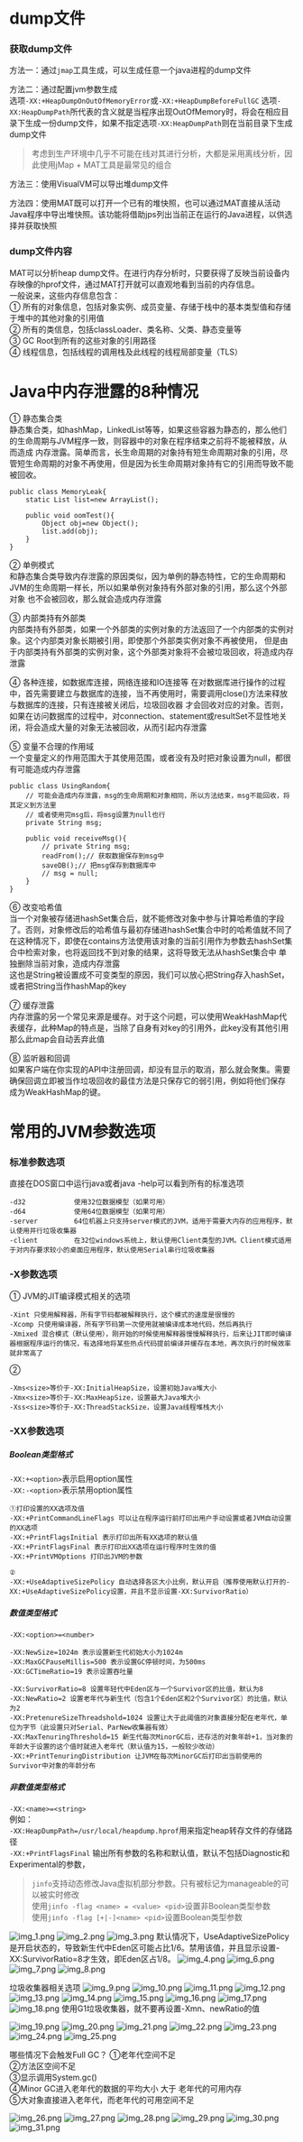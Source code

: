# dump文件
### 获取dump文件
方法一：通过```jmap```工具生成，可以生成任意一个java进程的dump文件  

方法二：通过配置jvm参数生成  
选项```-XX:+HeapDumpOnOutOfMemoryError```或```-XX:+HeapDumpBeforeFullGC```
选项```-XX:HeapDumpPath```所代表的含义就是当程序出现OutOfMemory时，将会在相应目录下生成一份dump文件，如果不指定选项```-XX:HeapDumpPath```则在当前目录下生成dump文件

> 考虑到生产环境中几乎不可能在线对其进行分析，大都是采用离线分析，因此使用jMap + MAT工具是最常见的组合

方法三：使用VisualVM可以导出堆dump文件  

方法四：使用MAT既可以打开一个已有的堆快照，也可以通过MAT直接从活动Java程序中导出堆快照。该功能将借助jps列出当前正在运行的Java进程，以供选择并获取快照

### dump文件内容
MAT可以分析heap dump文件。在进行内存分析时，只要获得了反映当前设备内存映像的hprof文件，通过MAT打开就可以直观地看到当前的内存信息。  
一般说来，这些内存信息包含：  
① 所有的对象信息，包括对象实例、成员变量、存储于栈中的基本类型值和存储于堆中的其他对象的引用值  
② 所有的类信息，包括classLoader、类名称、父类、静态变量等  
③ GC Root到所有的这些对象的引用路径  
④ 线程信息，包括线程的调用栈及此线程的线程局部变量（TLS）

# Java中内存泄露的8种情况  
① 静态集合类  
静态集合类，如hashMap，LinkedList等等，如果这些容器为静态的，那么他们的生命周期与JVM程序一致，则容器中的对象在程序结束之前将不能被释放，从而造成
内存泄露。简单而言，长生命周期的对象持有短生命周期对象的引用，尽管短生命周期的对象不再使用，但是因为长生命周期对象持有它的引用而导致不能被回收。
```
public class MemoryLeak{
    static List list=new ArrayList();
    
    public void oomTest(){
        Object obj=new Object();
        list.add(obj);
    }
}
```

② 单例模式  
和静态集合类导致内存泄露的原因类似，因为单例的静态特性，它的生命周期和JVM的生命周期一样长，所以如果单例对象持有外部对象的引用，那么这个外部对象
也不会被回收，那么就会造成内存泄露  

③ 内部类持有外部类  
内部类持有外部类，如果一个外部类的实例对象的方法返回了一个内部类的实例对象。这个内部类对象长期被引用，即使那个外部类实例对象不再被使用，
但是由于内部类持有外部类的实例对象，这个外部类对象将不会被垃圾回收，将造成内存泄露  

④ 各种连接，如数据库连接，网络连接和IO连接等
在对数据库进行操作的过程中，首先需要建立与数据库的连接，当不再使用时，需要调用close()方法来释放与数据库的连接，只有连接被关闭后，垃圾回收器
才会回收对应的对象。否则，如果在访问数据库的过程中，对connection、statement或resultSet不显性地关闭，将会造成大量的对象无法被回收，从而引起内存泄露  

⑤ 变量不合理的作用域  
一个变量定义的作用范围大于其使用范围，或者没有及时把对象设置为null，都很有可能造成内存泄露  
```
public class UsingRandom{
    // 可能会造成内存泄露，msg的生命周期和对象相同，所以方法结束，msg不能回收，将其定义到方法里
    // 或者使用完msg后，将msg设置为null也行
    private String msg;
    
    public void receiveMsg(){
        // private String msg;
        readFrom();// 获取数据保存到msg中
        saveDB();// 把msg保存到数据库中
        // msg = null;
    }
}
```

⑥ 改变哈希值  
当一个对象被存储进hashSet集合后，就不能修改对象中参与计算哈希值的字段了。否则，对象修改后的哈希值与最初存储进hashSet集合中时的哈希值就不同了  
在这种情况下，即使在contains方法使用该对象的当前引用作为参数去hashSet集合中检索对象，也将返回找不到对象的结果，这将导致无法从hashSet集合中
单独删除当前对象，造成内存泄露  
这也是String被设置成不可变类型的原因，我们可以放心把String存入hashSet，或者把String当作hashMap的key  

⑦ 缓存泄露  
内存泄露的另一个常见来源是缓存。对于这个问题，可以使用WeakHashMap代表缓存，此种Map的特点是，当除了自身有对key的引用外，此key没有其他引用
那么此map会自动丢弃此值  

⑧ 监听器和回调  
如果客户端在你实现的API中注册回调，却没有显示的取消，那么就会聚集。需要确保回调立即被当作垃圾回收的最佳方法是只保存它的弱引用，例如将他们保存
成为WeakHashMap的键。  

# 常用的JVM参数选项
### 标准参数选项
直接在DOS窗口中运行java或者java -help可以看到所有的标准选项  
```
-d32            使用32位数据模型（如果可用）
-d64            使用64位数据模型（如果可用）
-server         64位机器上只支持server模式的JVM，适用于需要大内存的应用程序，默认使用并行垃圾收集器
-client         在32位windows系统上，默认使用Client类型的JVM。Client模式适用于对内存要求较小的桌面应用程序，默认使用Serial串行垃圾收集器
```

### -X参数选项
① JVM的JIT编译模式相关的选项
```
-Xint 只使用解释器，所有字节码都被解释执行，这个模式的速度是很慢的  
-Xcomp 只使用编译器，所有字节码第一次使用就被编译成本地代码，然后再执行
-Xmixed 混合模式（默认使用），刚开始的时候使用解释器慢慢解释执行，后来让JIT即时编译器根据程序运行的情况，有选择地将某些热点代码提前编译并缓存在本地，再次执行的时候效率就非常高了
```
② 
```
-Xms<size>等价于-XX:InitialHeapSize，设置初始Java堆大小
-Xmx<size>等价于-XX:MaxHeapSize，设置最大Java堆大小
-Xss<size>等价于-XX:ThreadStackSize，设置Java线程堆栈大小
```

### -XX参数选项
##### Boolean类型格式
```-XX:+<option>```表示启用option属性  
```-XX:-<option>```表示禁用option属性  
```
①打印设置的XX选项及值
-XX:+PrintCommandLineFlags 可以让在程序运行前打印出用户手动设置或者JVM自动设置的XX选项
-XX:+PrintFlagsInitial 表示打印出所有XX选项的默认值
-XX:+PrintFlagsFinal 表示打印出XX选项在运行程序时生效的值
-XX:+PrintVMOptions 打印出JVM的参数

②
-XX:+UseAdaptiveSizePolicy 自动选择各区大小比例，默认开启（推荐使用默认打开的-XX:+UseAdaptiveSizePolicy设置，并且不显示设置-XX:SurvivorRatio）

```

##### 数值类型格式
```-XX:<option>=<number>```
```
-XX:NewSize=1024m 表示设置新生代初始大小为1024m
-XX:MaxGCPauseMillis=500 表示设置GC停顿时间，为500ms
-XX:GCTimeRatio=19 表示设置吞吐量

-XX:SurvivorRatio=8 设置年轻代中Eden区与一个Survivor区的比值，默认为8  
-XX:NewRatio=2 设置老年代与新生代（包含1个Eden区和2个Survivor区）的比值，默认为2  
-XX:PretenureSizeThreadshold=1024 设置让大于此阈值的对象直接分配在老年代，单位为字节（此设置只对Serial、ParNew收集器有效）
-XX:MaxTenuringThreshold=15 新生代每次MinorGC后，还存活的对象年龄+1，当对象的年龄大于设置的这个值时就进入老年代（默认值为15，一般较少改动）
-XX:+PrintTenuringDistribution 让JVM在每次MinorGC后打印出当前使用的Survivor中对象的年龄分布  

```
##### 非数值类型格式
```-XX:<name>=<string>```  
例如：  
```-XX:HeapDumpPath=/usr/local/heapdump.hprof```用来指定heap转存文件的存储路径  
```-XX:+PrintFlagsFinal``` 输出所有参数的名称和默认值，默认不包括Diagnostic和Experimental的参数，

> ```jinfo```支持动态修改Java虚拟机部分参数。只有被标记为manageable的可以被实时修改  
> 使用```jinfo -flag <name> = <value> <pid>```设置非Boolean类型参数  
> 使用```jinfo -flag [+|-]<name> <pid>```设置Boolean类型参数

![img_1.png](temp/img_1.png)
![img_2.png](temp/img_2.png)
![img_3.png](temp/img_3.png)
默认情况下，UseAdaptiveSizePolicy是开启状态的，导致新生代中Eden区可能占比1/6。禁用该值，并且显示设置-XX:SurvivorRatio=8才生效，即Eden区占1/8。
![img_4.png](temp/img_4.png)
![img_6.png](temp/img_6.png)
![img_7.png](temp/img_7.png)
![img_8.png](temp/img_8.png)

垃圾收集器相关选项
![img_9.png](temp/img_9.png)
![img_10.png](temp/img_10.png)
![img_11.png](temp/img_11.png)
![img_12.png](temp/img_12.png)
![img_13.png](temp/img_13.png)
![img_14.png](temp/img_14.png)
![img_15.png](temp/img_15.png)
![img_16.png](temp/img_16.png)
![img_17.png](temp/img_17.png)
![img_18.png](temp/img_18.png)
使用G1垃圾收集器，就不要再设置-Xmn、newRatio的值

![img_19.png](temp/img_19.png)
![img_20.png](temp/img_20.png)
![img_21.png](temp/img_21.png)
![img_22.png](temp/img_22.png)
![img_23.png](temp/img_23.png)
![img_24.png](temp/img_24.png)
![img_25.png](temp/img_25.png)

哪些情况下会触发Full GC？
①老年代空间不足  
②方法区空间不足  
③显示调用System.gc()  
④Minor GC进入老年代的数据的平均大小 大于 老年代的可用内存  
⑤大对象直接进入老年代，而老年代的可用空间不足  

![img_26.png](temp/img_26.png)
![img_27.png](temp/img_27.png)
![img_28.png](temp/img_28.png)
![img_29.png](temp/img_29.png)
![img_30.png](temp/img_30.png)
![img_31.png](temp/img_31.png)






